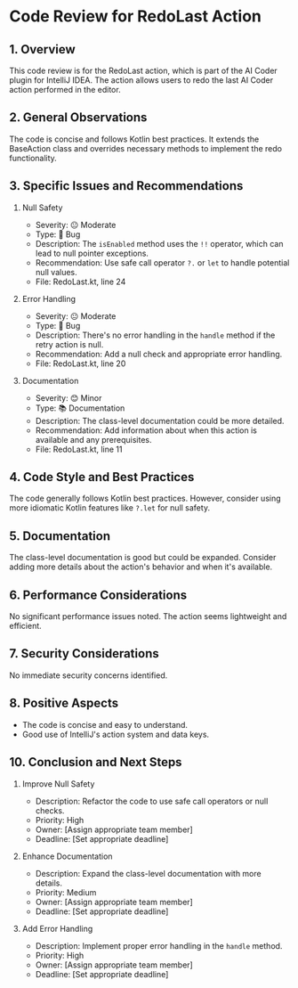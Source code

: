# Code Review for RedoLast Action

## 1. Overview

This code review is for the RedoLast action, which is part of the AI Coder plugin for IntelliJ IDEA. The action allows users to redo the last AI Coder action performed in the editor.

## 2. General Observations

The code is concise and follows Kotlin best practices. It extends the BaseAction class and overrides necessary methods to implement the redo functionality.

## 3. Specific Issues and Recommendations

1. Null Safety
   - Severity: 😐 Moderate
   - Type: 🐛 Bug
   - Description: The `isEnabled` method uses the `!!` operator, which can lead to null pointer exceptions.
   - Recommendation: Use safe call operator `?.` or `let` to handle potential null values.
   - File: RedoLast.kt, line 24

2. Error Handling
   - Severity: 😐 Moderate
   - Type: 🐛 Bug
   - Description: There's no error handling in the `handle` method if the retry action is null.
   - Recommendation: Add a null check and appropriate error handling.
   - File: RedoLast.kt, line 20

3. Documentation
   - Severity: 😊 Minor
   - Type: 📚 Documentation
   - Description: The class-level documentation could be more detailed.
   - Recommendation: Add information about when this action is available and any prerequisites.
   - File: RedoLast.kt, line 11

## 4. Code Style and Best Practices

The code generally follows Kotlin best practices. However, consider using more idiomatic Kotlin features like `?.let` for null safety.

## 5. Documentation

The class-level documentation is good but could be expanded. Consider adding more details about the action's behavior and when it's available.

## 6. Performance Considerations

No significant performance issues noted. The action seems lightweight and efficient.

## 7. Security Considerations

No immediate security concerns identified.

## 8. Positive Aspects

- The code is concise and easy to understand.
- Good use of IntelliJ's action system and data keys.

## 10. Conclusion and Next Steps

1. Improve Null Safety
   - Description: Refactor the code to use safe call operators or null checks.
   - Priority: High
   - Owner: [Assign appropriate team member]
   - Deadline: [Set appropriate deadline]

2. Enhance Documentation
   - Description: Expand the class-level documentation with more details.
   - Priority: Medium
   - Owner: [Assign appropriate team member]
   - Deadline: [Set appropriate deadline]

3. Add Error Handling
   - Description: Implement proper error handling in the `handle` method.
   - Priority: High
   - Owner: [Assign appropriate team member]
   - Deadline: [Set appropriate deadline]